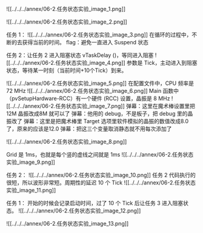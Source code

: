 
![[../../../annex/06-2.任务状态实验_image_1.png]]

![[../../../annex/06-2.任务状态实验_image_2.png]]

任务 1：
![[../../../annex/06-2.任务状态实验_image_3.png]]
在循环的过程中，不断的去获得当前的时间。
flag：避免一直进入 Suspend 状态

任务 2：让任务 2 进入阻塞状态
vTaskDelay ()，等同进入阻塞
![[../../../annex/06-2.任务状态实验_image_4.png]]
参数是 Tick，主动进入到阻塞状态，等待某一时刻（当前时间+10个Tick）到来。

![[../../../annex/06-2.任务状态实验_image_5.png]]
在配置文件中，CPU 频率是 72 MHz
![[../../../annex/06-2.任务状态实验_image_6.png]]
Main 函数中（pvSetupHardware-RCC）有一个硬件 (RCC) 设置，晶振是 8 MHz
![[../../../annex/06-2.任务状态实验_image_7.png]]
弹幕：这里在魔术棒设置里把12M 晶振改成8M 就可以了
弹幕：他用的 debug，不是板子，把 debug 里的晶振改了
弹幕：这里是把魔术棒里 Target 选项里软件模拟的晶振的数值改成8.0了，原来的应该是12.0
弹幕：把这三个变量取消静态就不用每次添加了

![[../../../annex/06-2.任务状态实验_image_8.png]]

Grid 是 1ms，也就是每个竖的虚线之间就是 1ms
![[../../../annex/06-2.任务状态实验_image_9.png]]


任务 2：
![[../../../annex/06-2.任务状态实验_image_10.png]]
任务 2 代码执行的很短，所以波形非常短。周期性的延迟 10 个 Tick
![[../../../annex/06-2.任务状态实验_image_11.png]]


任务 1：
开始的时候会记录启动时间，过了 10 个 Tick 后让任务 3 进入阻塞状态。
![[../../../annex/06-2.任务状态实验_image_12.png]]


![[../../../annex/06-2.任务状态实验_image_13.png]]






















































































































































